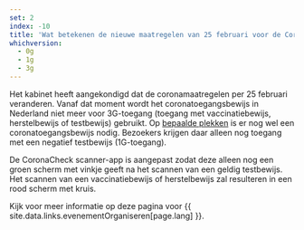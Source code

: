 ```yaml
---
set: 2
index: -10
title: 'Wat betekenen de nieuwe maatregelen van 25 februari voor de CoronaCheck Scanner-app?'
whichversion:
  - 0g
  - 1g
  - 3g
---
```

Het kabinet heeft aangekondigd dat de coronamaatregelen per 25 februari veranderen. Vanaf dat moment wordt het coronatoegangsbewijs in Nederland niet meer voor 3G-toegang (toegang met vaccinatiebewijs, herstelbewijs of testbewijs) gebruikt. Op <a href="https://www.rijksoverheid.nl/onderwerpen/coronavirus-coronabewijs-en-coronatoegangsbewijs/coronatoegangsbewijs/waar-verplicht" rel="noopener noreferrer" target="_blank">bepaalde plekken</a> is er nog wel een coronatoegangsbewijs nodig. Bezoekers krijgen daar alleen nog toegang met een negatief testbewijs (1G-toegang). 

De CoronaCheck scanner-app is aangepast zodat deze alleen nog een groen scherm met vinkje geeft na het scannen van een geldig testbewijs. Het scannen van een vaccinatiebewijs of herstelbewijs zal resulteren in een rood scherm met kruis.

Kijk voor meer informatie op deze pagina voor {{ site.data.links.evenementOrganiseren[page.lang] }}.
